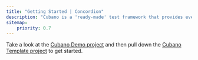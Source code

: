 ```yaml
---
title: "Getting Started | Concordion"
description: "Cubano is a 'ready-made' test framework that provides everything at your fingertips. It's ideal for software delivery teams who want to collaborate around living documentation."
sitemap:
    priority: 0.7
---
```


Take a look at the [Cubano Demo project](https://github.com/concordion/cubano-demo) and then pull down the [Cubano Template project](https://github.com/concordion/cubano-template) to get started.